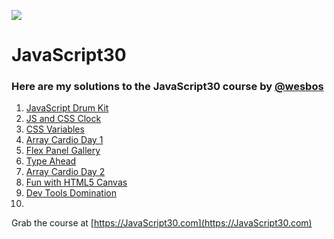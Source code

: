 ﻿![](https://javascript30.com/images/JS3-social-share.png)

# JavaScript30

### Here are my solutions to the JavaScript30 course by [@wesbos](https://github.com/wesbos)

1. [JavaScript Drum Kit](https://corneal64.github.io/JavaScript30/01%20-%20JavaScript%20Drum%20Kit/)
2. [JS and CSS Clock](https://corneal64.github.io/JavaScript30/02%20-%20JS%20and%20CSS%20Clock/)
3. [CSS Variables](https://corneal64.github.io/JavaScript30/03%20-%20CSS%20Variables/)
4. [Array Cardio Day 1](https://corneal64.github.io/JavaScript30/04%20-%20Array%20Cardio%20Day%201/)
5. [Flex Panel Gallery](https://corneal64.github.io/JavaScript30/05%20-%20Flex%20Panel%20Gallery/)
6. [Type Ahead](https://corneal64.github.io/JavaScript30/06%20-%20Type%20Ahead/)
7. [Array Cardio Day 2](https://corneal64.github.io/JavaScript30/07%20-%20Array%20Cardio%20Day%202/)
8. [Fun with HTML5 Canvas](https://corneal64.github.io/JavaScript30/08%20-%20Fun%20with%20HTML5%20Canvas/)
9. [Dev Tools Domination](https://corneal64.github.io/JavaScript30/09%20-%20Dev%20Tools%20Domination/)
10. 


Grab the course at [https://JavaScript30.com](https://JavaScript30.com)

